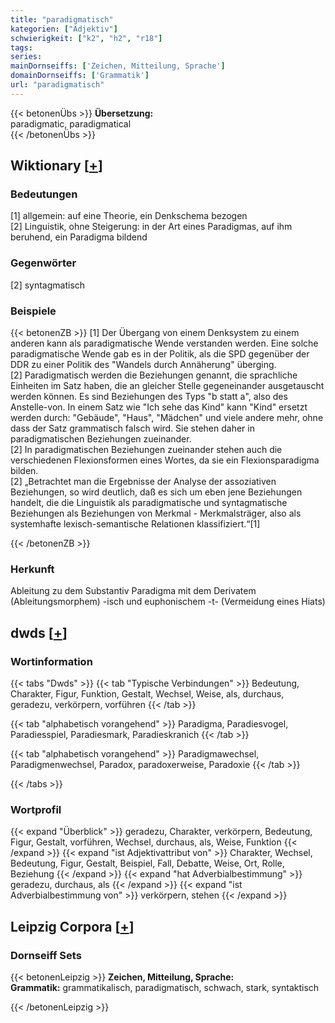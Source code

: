 ```yaml
---
title: "paradigmatisch"
kategorien: ["Adjektiv"]
schwierigkeit: ["k2", "h2", "r18"]
tags:
series:
mainDornseiffs: ['Zeichen, Mitteilung, Sprache']
domainDornseiffs: ['Grammatik']
url: "paradigmatisch"
---
```


{{< betonenÜbs >}}
**Übersetzung:**  
paradigmatic, paradigmatical  
{{< /betonenÜbs >}}

## Wiktionary [[+](https://de.wiktionary.org/wiki/paradigmatisch)]

### Bedeutungen
[1] allgemein: auf eine Theorie, ein Denkschema bezogen  
[2] Linguistik, ohne Steigerung: in der Art eines Paradigmas, auf ihm beruhend, ein Paradigma bildend  

### Gegenwörter
[2] syntagmatisch  

### Beispiele
{{< betonenZB >}}
[1] Der Übergang von einem Denksystem zu einem anderen kann als paradigmatische Wende verstanden werden. Eine solche paradigmatische Wende gab es in der Politik, als die SPD gegenüber der DDR zu einer Politik des "Wandels durch Annäherung" überging.  
[2] Paradigmatisch werden die Beziehungen genannt, die sprachliche Einheiten im Satz haben, die an gleicher Stelle gegeneinander ausgetauscht werden können. Es sind Beziehungen des Typs "b statt a", also des Anstelle-von. In einem Satz wie "Ich sehe das Kind" kann "Kind" ersetzt werden durch: "Gebäude", "Haus", "Mädchen" und viele andere mehr, ohne dass der Satz grammatisch falsch wird. Sie stehen daher in paradigmatischen Beziehungen zueinander.  
[2] In paradigmatischen Beziehungen zueinander stehen auch die verschiedenen Flexionsformen eines Wortes, da sie ein Flexionsparadigma bilden.  
[2] „Betrachtet man die Ergebnisse der Analyse der assoziativen Beziehungen, so wird deutlich, daß es sich um eben jene Beziehungen handelt, die die Linguistik als paradigmatische und syntagmatische Beziehungen als Beziehungen von Merkmal - Merkmalsträger, also als systemhafte lexisch-semantische Relationen klassifiziert.“[1]  

{{< /betonenZB >}}
### Herkunft
Ableitung zu dem Substantiv Paradigma mit dem Derivatem (Ableitungsmorphem) -isch und euphonischem -t- (Vermeidung eines Hiats)  



## dwds [[+](https://www.dwds.de/wb/paradigmatisch)]

### Wortinformation
{{< tabs "Dwds" >}}
{{< tab "Typische Verbindungen" >}}
Bedeutung, Charakter, Figur, Funktion, Gestalt, Wechsel, Weise, als, durchaus, geradezu, verkörpern, vorführen
{{< /tab >}}

{{< tab "alphabetisch vorangehend" >}}
Paradigma, Paradiesvogel, Paradiesspiel, Paradiesmark, Paradieskranich
{{< /tab >}}

{{< tab "alphabetisch vorangehend" >}}
Paradigmawechsel, Paradigmenwechsel, Paradox, paradoxerweise, Paradoxie
{{< /tab >}}

{{< /tabs >}}

### Wortprofil
{{< expand "Überblick" >}} geradezu, Charakter, verkörpern, Bedeutung, Figur, Gestalt, vorführen, Wechsel, durchaus, als, Weise, Funktion {{< /expand >}}
{{< expand "ist Adjektivattribut von" >}} Charakter, Wechsel, Bedeutung, Figur, Gestalt, Beispiel, Fall, Debatte, Weise, Ort, Rolle, Beziehung {{< /expand >}}
{{< expand "hat Adverbialbestimmung" >}} geradezu, durchaus, als {{< /expand >}}
{{< expand "ist Adverbialbestimmung von" >}} verkörpern, stehen {{< /expand >}}

## Leipzig Corpora [[+](https://corpora.uni-leipzig.de/en/res?word=paradigmatisch&corpusId=deu_newscrawl-public_2018)]

### Dornseiff Sets
{{< betonenLeipzig >}}
**Zeichen, Mitteilung, Sprache:**  
**Grammatik:** grammatikalisch, paradigmatisch, schwach, stark, syntaktisch  

{{< /betonenLeipzig >}}
